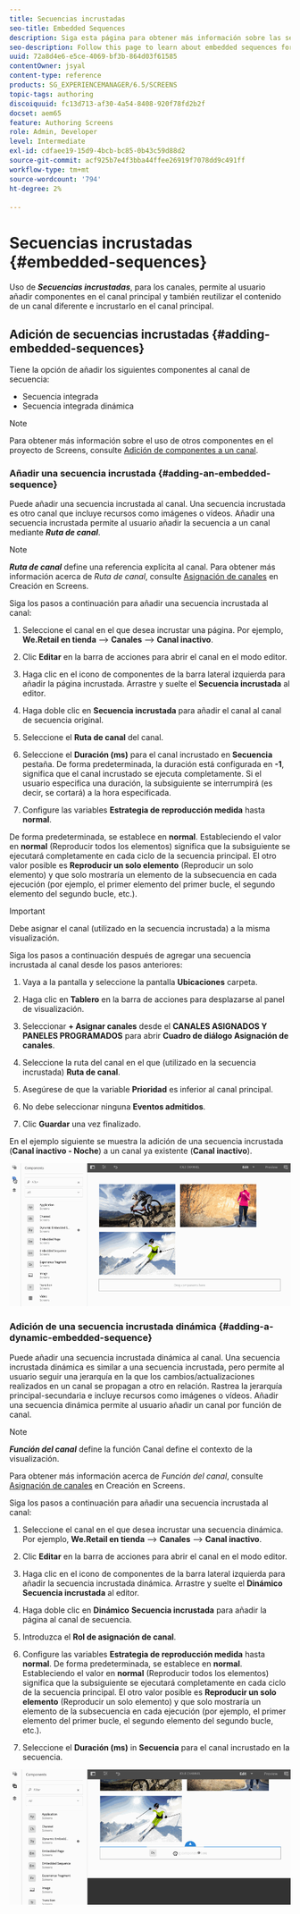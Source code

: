 ```yaml
---
title: Secuencias incrustadas
seo-title: Embedded Sequences
description: Siga esta página para obtener más información sobre las secuencias incrustadas en los canales que permiten al usuario agregar componentes en el canal principal y también para reutilizar el contenido de un canal diferente e incrustarlo en el canal principal.
seo-description: Follow this page to learn about embedded sequences for channels that allows the user to add components in the parent channel and also to re-use the content from a different channel and embed it into the parent channel.
uuid: 72a8d4e6-e5ce-4069-bf3b-864d03f61585
contentOwner: jsyal
content-type: reference
products: SG_EXPERIENCEMANAGER/6.5/SCREENS
topic-tags: authoring
discoiquuid: fc13d713-af30-4a54-8408-920f78fd2b2f
docset: aem65
feature: Authoring Screens
role: Admin, Developer
level: Intermediate
exl-id: cdfaee19-15d9-4bcb-bc85-0b43c59d88d2
source-git-commit: acf925b7e4f3bba44ffee26919f7078dd9c491ff
workflow-type: tm+mt
source-wordcount: '794'
ht-degree: 2%

---
```


# Secuencias incrustadas {#embedded-sequences}

Uso de ***Secuencias incrustadas***, para los canales, permite al usuario añadir componentes en el canal principal y también reutilizar el contenido de un canal diferente e incrustarlo en el canal principal.

## Adición de secuencias incrustadas {#adding-embedded-sequences}

Tiene la opción de añadir los siguientes componentes al canal de secuencia:

* Secuencia integrada
* Secuencia integrada dinámica

>[!NOTE]
>
>Para obtener más información sobre el uso de otros componentes en el proyecto de Screens, consulte [Adición de componentes a un canal](adding-components-to-a-channel.md).

### Añadir una secuencia incrustada {#adding-an-embedded-sequence}

Puede añadir una secuencia incrustada al canal. Una secuencia incrustada es otro canal que incluye recursos como imágenes o vídeos. Añadir una secuencia incrustada permite al usuario añadir la secuencia a un canal mediante ***Ruta de canal***.

>[!NOTE]
>***Ruta de canal*** define una referencia explícita al canal.
>Para obtener más información acerca de *Ruta de canal*, consulte [Asignación de canales](channel-assignment.md) en Creación en Screens.

Siga los pasos a continuación para añadir una secuencia incrustada al canal:

1. Seleccione el canal en el que desea incrustar una página. Por ejemplo, **We.Retail en tienda** —> **Canales** —> **Canal inactivo**.

1. Clic **Editar** en la barra de acciones para abrir el canal en el modo editor.
1. Haga clic en el icono de componentes de la barra lateral izquierda para añadir la página incrustada. Arrastre y suelte el **Secuencia incrustada** al editor.
1. Haga doble clic en **Secuencia incrustada** para añadir el canal al canal de secuencia original.
1. Seleccione el **Ruta de canal** del canal.
1. Seleccione el **Duración (ms)** para el canal incrustado en **Secuencia** pestaña. De forma predeterminada, la duración está configurada en **-1**, significa que el canal incrustado se ejecuta completamente. Si el usuario especifica una duración, la subsiguiente se interrumpirá (es decir, se cortará) a la hora especificada.

1. Configure las variables **Estrategia de reproducción medida** hasta **normal**.

De forma predeterminada, se establece en **normal**. Estableciendo el valor en **normal** (Reproducir todos los elementos) significa que la subsiguiente se ejecutará completamente en cada ciclo de la secuencia principal. El otro valor posible es **Reproducir un solo elemento** (Reproducir un solo elemento) y que solo mostraría un elemento de la subsecuencia en cada ejecución (por ejemplo, el primer elemento del primer bucle, el segundo elemento del segundo bucle, etc.).

>[!IMPORTANT]
>
>Debe asignar el canal (utilizado en la secuencia incrustada) a la misma visualización.
>
>Siga los pasos a continuación después de agregar una secuencia incrustada al canal desde los pasos anteriores:
>
>1. Vaya a la pantalla y seleccione la pantalla **Ubicaciones** carpeta.
>1. Haga clic en **Tablero** en la barra de acciones para desplazarse al panel de visualización.
>1. Seleccionar **+ Asignar canales** desde el **CANALES ASIGNADOS Y PANELES PROGRAMADOS** para abrir **Cuadro de diálogo Asignación de canales**.
>
>1. Seleccione la ruta del canal en el que (utilizado en la secuencia incrustada) **Ruta de canal**.
>1. Asegúrese de que la variable **Prioridad** es inferior al canal principal.
>
>1. No debe seleccionar ninguna **Eventos admitidos**.
>1. Clic **Guardar** una vez finalizado.

>


En el ejemplo siguiente se muestra la adición de una secuencia incrustada (**Canal inactivo - Noche**) a un canal ya existente (**Canal inactivo**).

![new2](assets/new2.gif)

### Adición de una secuencia incrustada dinámica {#adding-a-dynamic-embedded-sequence}

Puede añadir una secuencia incrustada dinámica al canal. Una secuencia incrustada dinámica es similar a una secuencia incrustada, pero permite al usuario seguir una jerarquía en la que los cambios/actualizaciones realizados en un canal se propagan a otro en relación. Rastrea la jerarquía principal-secundaria e incluye recursos como imágenes o vídeos. Añadir una secuencia dinámica permite al usuario añadir un canal por función de canal.

>[!NOTE]
>
>***Función del canal*** define la función Canal define el contexto de la visualización.
>
>Para obtener más información acerca de *Función del canal*, consulte [Asignación de canales](channel-assignment.md) en Creación en Screens.

Siga los pasos a continuación para añadir una secuencia incrustada al canal:

1. Seleccione el canal en el que desea incrustar una secuencia dinámica. Por ejemplo, **We.Retail en tienda** —> **Canales** —> **Canal inactivo**.

1. Clic **Editar** en la barra de acciones para abrir el canal en el modo editor.
1. Haga clic en el icono de componentes de la barra lateral izquierda para añadir la secuencia incrustada dinámica. Arrastre y suelte el **Dinámico** **Secuencia incrustada**  al editor.

1. Haga doble clic en **Dinámico** **Secuencia incrustada** para añadir la página al canal de secuencia.

1. Introduzca el **Rol de asignación de canal**.
1. Configure las variables **Estrategia de reproducción medida** hasta **normal**. De forma predeterminada, se establece en **normal**. Estableciendo el valor en **normal** (Reproducir todos los elementos) significa que la subsiguiente se ejecutará completamente en cada ciclo de la secuencia principal. El otro valor posible es **Reproducir un solo elemento** (Reproducir un solo elemento) y que solo mostraría un elemento de la subsecuencia en cada ejecución (por ejemplo, el primer elemento del primer bucle, el segundo elemento del segundo bucle, etc.).

1. Seleccione el **Duración (ms)** in **Secuencia** para el canal incrustado en la secuencia.

![última versión](assets/latest.gif)
